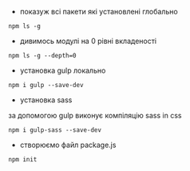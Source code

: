 * показуж всі пакети які установлені глобально
```
npm ls -g
```
* дивимось модулі на 0 рівні вкладеності
```
npm ls -g --depth=0
```

* установка gulp локально
```
npm i gulp --save-dev
```

* установка sass

за допомогою gulp виконує компіляцію sass in css
```
npm i gulp-sass --save-dev
```
* створюємо файл package.js

```
npm init
```
